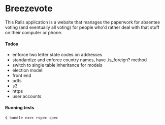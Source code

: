 Breezevote
==========

This Rails application is a website that manages the paperwork for absentee voting (and eventually all voting) for people who'd rather deal with that stuff on their computer or phone.

#### Todos ####

- enforce two letter state codes on addresses
- standardize and enforce country names, have .is_foreign? method
- switch to single table inheritance for models
- election model
- front end
- pdfs
- s3
- https
- user accounts

#### Running tests ####

```sh
$ bundle exec rspec spec
```